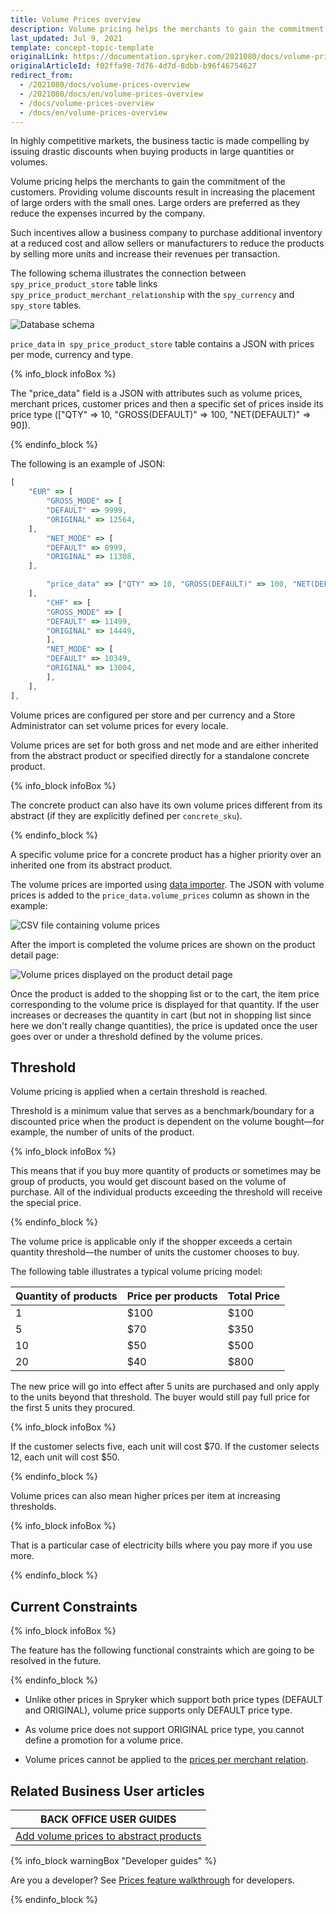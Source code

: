```yaml
---
title: Volume Prices overview
description: Volume pricing helps the merchants to gain the commitment of the customers. Providing volume discounts results in increasing the placement of large orders.
last_updated: Jul 9, 2021
template: concept-topic-template
originalLink: https://documentation.spryker.com/2021080/docs/volume-prices-overview
originalArticleId: f02ffa98-7d76-4d7d-8dbb-b96f46754627
redirect_from:
  - /2021080/docs/volume-prices-overview
  - /2021080/docs/en/volume-prices-overview
  - /docs/volume-prices-overview
  - /docs/en/volume-prices-overview
---
```


In highly competitive markets, the business tactic is made compelling by issuing drastic discounts when buying products in large quantities or volumes.

Volume pricing helps the merchants to gain the commitment of the customers. Providing volume discounts result in increasing the placement of large orders with the small ones. Large orders are preferred as they reduce the expenses incurred by the company.

Such incentives allow a business company to purchase additional inventory at a reduced cost and allow sellers or manufacturers to reduce the products by selling more units and increase their revenues per transaction.

The following schema illustrates the connection between `spy_price_product_store` table links `spy_price_product_merchant_relationship` with the `spy_currency` and `spy_store` tables.

![Database schema](https://spryker.s3.eu-central-1.amazonaws.com/docs/Features/Price/Volume+Prices/Volume+Prices+Feature+Overview/volume-prices-dbschema.png)

`price_data` in` spy_price_product_store` table contains a JSON with prices per mode, currency and type.

{% info_block infoBox %}

The "price_data" field is a JSON with attributes such as volume prices, merchant prices, customer prices and then a specific set of prices inside its price type (["QTY" => 10, "GROSS(DEFAULT)" => 100, "NET(DEFAULT)" => 90]).

{% endinfo_block %}


The following is an example of JSON:

```js
[
	"EUR" => [
		"GROSS_MODE" => [
		"DEFAULT" => 9999,
		"ORIGINAL" => 12564,
	],
		"NET_MODE" => [
		"DEFAULT" => 8999,
		"ORIGINAL" => 11308,
	],

		"price_data" => ["QTY" => 10, "GROSS(DEFAULT)" => 100, "NET(DEFAULT)" => 90], ["QTY" => 20, "GROSS(DEFAULT)" => 90, "NET(DEFAULT)" => 80]
	],
		"CHF" => [
		"GROSS_MODE" => [
		"DEFAULT" => 11499,
		"ORIGINAL" => 14449,
		],
		"NET_MODE" => [
		"DEFAULT" => 10349,
		"ORIGINAL" => 13004,
		],
	],
],
```

Volume prices are configured per store and per currency and a Store Administrator can set volume prices for every locale.

Volume prices are set for both gross and net mode and are either inherited from the abstract product or specified directly for a standalone concrete product.

{% info_block infoBox %}

The concrete product can also have its own volume prices different from its abstract (if they are explicitly defined per `concrete_sku`).

{% endinfo_block %}

A specific volume price for a concrete product has a higher priority over an inherited one from its abstract product.

The volume prices are imported using [data importer](https://github.com/spryker/price-product-data-import/blob/master/data/import/product_price.csv). The JSON with volume prices is added to the `price_data.volume_prices` column as shown in the example:

![CSV file containing volume prices](https://spryker.s3.eu-central-1.amazonaws.com/docs/Features/Price/Volume+Prices/Volume+Prices+Feature+Overview/volume-prices-csv.png)

After the import is completed the volume prices are shown on the product detail page:

![Volume prices displayed on the product detail page](https://spryker.s3.eu-central-1.amazonaws.com/docs/Features/Price/Volume+Prices/Volume+Prices+Feature+Overview/volume-prices-pdp.png)

Once the product is added to the shopping list or to the cart, the item price corresponding to the volume price is displayed for that quantity. If the user increases or decreases the quantity in cart (but not in shopping list since here we don't really change quantities), the price is updated once the user goes over or under a threshold defined by the volume prices.

## Threshold
Volume pricing is applied when a certain threshold is reached.

Threshold is a minimum value that serves as a benchmark/boundary for a discounted price when the product is dependent on the volume bought—for example, the number of units of the product.

{% info_block infoBox %}

This means that if you buy more quantity of products or sometimes may be group of products, you would get discount based on the volume of purchase. All of the individual products exceeding the threshold will receive the special price.

{% endinfo_block %}

The volume price is applicable only if the shopper exceeds a certain quantity threshold—the number of units the customer chooses to buy.

The following table illustrates a typical volume pricing model:

| Quantity of products | Price per products | Total Price |
| --- | --- | --- |
| 1 | $100 | $100 |
| 5 | $70 | $350 |
| 10 | $50 | $500 |
| 20 | $40 | $800 |

The new price will go into effect after 5 units are purchased and only apply to the units beyond that threshold. The buyer would still pay full price for the first 5 units they procured.

{% info_block infoBox %}

If the customer selects five, each unit will cost $70. If the customer selects 12, each unit will cost $50.

{% endinfo_block %}

Volume prices can also mean higher prices per item at increasing thresholds.

{% info_block infoBox %}

That is a particular case of electricity bills where you pay more if you use more.

{% endinfo_block %}

##  Current Constraints

{% info_block infoBox %}

The feature has the following functional constraints which are going to be resolved in the future.

{% endinfo_block %}

* Unlike other prices in Spryker which support both price types (DEFAULT and ORIGINAL), volume price supports only DEFAULT price type.

* As volume price does not support ORIGINAL price type, you cannot define a promotion for a volume price.

* Volume prices cannot be applied to the [prices per merchant relation](/docs/scos/user/features/{{page.version}}/merchant-custom-prices-feature-overview.html).

## Related Business User articles

|BACK OFFICE USER GUIDES|
|---|
| [Add volume prices to abstract products](/docs/scos/user/back-office-user-guides/{{page.version}}/catalog/products/manage-abstract-products-and-product-bundles/add-volume-prices-to-abstract-products-and-product-bundles.html)  |

{% info_block warningBox "Developer guides" %}

Are you a developer? See [Prices feature walkthrough](/docs/scos/dev/feature-walkthroughs/{{page.version}}/prices-feature-walkthrough/prices-feature-walkthrough.html) for developers.

{% endinfo_block %}
